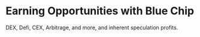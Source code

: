 # Earning Opportunities with Blue Chip

DEX, Defi, CEX, Arbitrage, and more, and inherent speculation profits.
